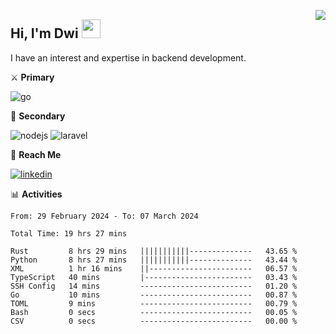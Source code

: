 [<img src="https://komarev.com/ghpvc/?username=masred&color=green&style=flat-square&label=Profile+Views" align="right">](github.com/masred)

## Hi, I'm Dwi <img src="https://raw.githubusercontent.com/MartinHeinz/MartinHeinz/master/wave.gif" width="30px">

I have an interest and expertise in backend development.

⚔️ **Primary**

![go](https://img.shields.io/badge/---?logo=go&label=Golang&style=social)

🔪 **Secondary**

![nodejs](https://img.shields.io/badge/---?logo=node.js&label=Node.js&style=social&logoColor=green)
![laravel](https://img.shields.io/badge/---?logo=laravel&label=Laravel&style=social)

🔗 **Reach Me**

[![linkedin](https://img.shields.io/badge/---?logo=linkedin&label=LinkedIn&style=social)](https://linkedin.com/in/dwifitriyanto)

📊 **Activities**

<!--START_SECTION:waka-->

```all_time
From: 29 February 2024 - To: 07 March 2024

Total Time: 19 hrs 27 mins

Rust         8 hrs 29 mins   |||||||||||--------------   43.65 %
Python       8 hrs 27 mins   |||||||||||--------------   43.44 %
XML          1 hr 16 mins    ||-----------------------   06.57 %
TypeScript   40 mins         |------------------------   03.43 %
SSH Config   14 mins         -------------------------   01.20 %
Go           10 mins         -------------------------   00.87 %
TOML         9 mins          -------------------------   00.79 %
Bash         0 secs          -------------------------   00.05 %
CSV          0 secs          -------------------------   00.00 %
```

<!--END_SECTION:waka-->
